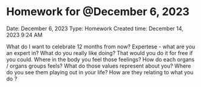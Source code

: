 # Homework for @December 6, 2023

Date: December 6, 2023
Type: Homework
Created time: December 14, 2023 9:24 AM

What do I want to celebrate 12 months from now?
Expertese - what are you an expert in? What do you really like doing? That would you do it for free if you could.
Where in the body you feel those feelings? How do each organs / organs groups feels?
What do those values represent about you? Where do you see them playing out in your life? How are they relating to what you do ?